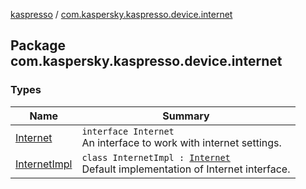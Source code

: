 [kaspresso](../index.md) / [com.kaspersky.kaspresso.device.internet](./index.md)

## Package com.kaspersky.kaspresso.device.internet

### Types

| Name | Summary |
|---|---|
| [Internet](-internet/index.md) | `interface Internet`<br>An interface to work with internet settings. |
| [InternetImpl](-internet-impl/index.md) | `class InternetImpl : `[`Internet`](-internet/index.md)<br>Default implementation of Internet interface. |
